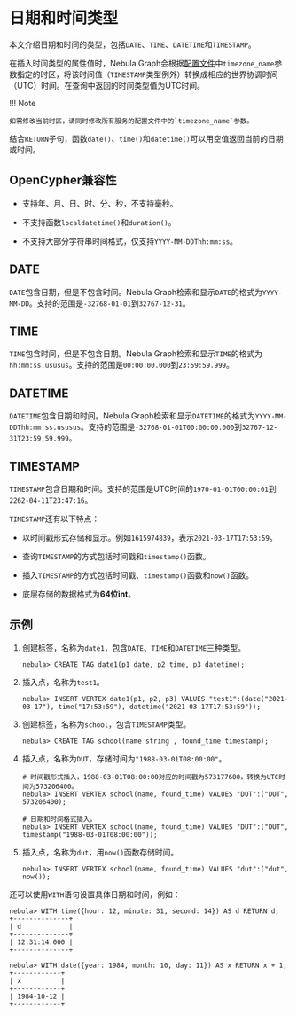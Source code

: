 # 日期和时间类型

本文介绍日期和时间的类型，包括`DATE`、`TIME`、`DATETIME`和`TIMESTAMP`。

在插入时间类型的属性值时，Nebula Graph会根据[配置文件](../../5.configurations-and-logs/1.configurations/1.configurations.md)中`timezone_name`参数指定的时区，将该时间值（`TIMESTAMP`类型例外）转换成相应的世界协调时间（UTC）时间。在查询中返回的时间类型值为UTC时间。

!!! Note

    如需修改当前时区，请同时修改所有服务的配置文件中的`timezone_name`参数。

结合`RETURN`子句，函数`date()`、`time()`和`datetime()`可以用空值返回当前的日期或时间。


## OpenCypher兼容性

- 支持年、月、日、时、分、秒，不支持毫秒。

- 不支持函数`localdatetime()`和`duration()`。

- 不支持大部分字符串时间格式，仅支持`YYYY-MM-DDThh:mm:ss`。

## DATE

`DATE`包含日期，但是不包含时间。Nebula Graph检索和显示`DATE`的格式为`YYYY-MM-DD`。支持的范围是`-32768-01-01`到`32767-12-31`。

## TIME

`TIME`包含时间，但是不包含日期。Nebula Graph检索和显示`TIME`的格式为`hh:mm:ss.ususus`。支持的范围是`00:00:00.000`到`23:59:59.999`。

## DATETIME

`DATETIME`包含日期和时间。Nebula Graph检索和显示`DATETIME`的格式为`YYYY-MM-DDThh:mm:ss.ususus`。支持的范围是`-32768-01-01T00:00:00.000`到`32767-12-31T23:59:59.999`。

## TIMESTAMP

`TIMESTAMP`包含日期和时间。支持的范围是UTC时间的`1970-01-01T00:00:01`到`2262-04-11T23:47:16`。

`TIMESTAMP`还有以下特点：

- 以时间戳形式存储和显示。例如`1615974839`，表示`2021-03-17T17:53:59`。

- 查询`TIMESTAMP`的方式包括时间戳和`timestamp()`函数。

- 插入`TIMESTAMP`的方式包括时间戳、`timestamp()`函数和`now()`函数。

- 底层存储的数据格式为**64位int**。

## 示例

1. 创建标签，名称为`date1`，包含`DATE`、`TIME`和`DATETIME`三种类型。

    ```ngql
    nebula> CREATE TAG date1(p1 date, p2 time, p3 datetime);
    ```

2. 插入点，名称为`test1`。

    ```ngql
    nebula> INSERT VERTEX date1(p1, p2, p3) VALUES "test1":(date("2021-03-17"), time("17:53:59"), datetime("2021-03-17T17:53:59"));
    ```

3. 创建标签，名称为`school`，包含`TIMESTAMP`类型。

    ```ngql
    nebula> CREATE TAG school(name string , found_time timestamp);
    ```

4. 插入点，名称为`DUT`，存储时间为`"1988-03-01T08:00:00"`。

    ```ngql
    # 时间戳形式插入，1988-03-01T08:00:00对应的时间戳为573177600，转换为UTC时间为573206400。
    nebula> INSERT VERTEX school(name, found_time) VALUES "DUT":("DUT", 573206400);

    # 日期和时间格式插入。
    nebula> INSERT VERTEX school(name, found_time) VALUES "DUT":("DUT", timestamp("1988-03-01T08:00:00"));
    ```

5. 插入点，名称为`dut`，用`now()`函数存储时间。

    ```ngql
    nebula> INSERT VERTEX school(name, found_time) VALUES "dut":("dut", now());
    ```

还可以使用`WITH`语句设置具体日期和时间，例如：

```ngql
nebula> WITH time({hour: 12, minute: 31, second: 14}) AS d RETURN d;
+--------------+
| d            |
+--------------+
| 12:31:14.000 |
+--------------+

nebula> WITH date({year: 1984, month: 10, day: 11}) AS x RETURN x + 1;
+------------+
| x          |
+------------+
| 1984-10-12 |
+------------+
```
